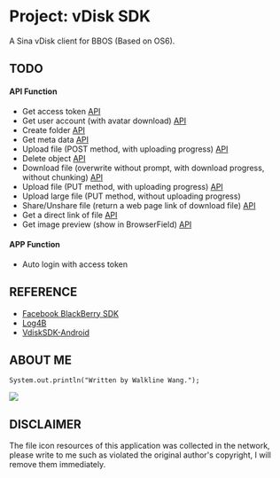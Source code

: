 Project: vDisk SDK
=======
A Sina vDisk client for BBOS (Based on OS6).

## TODO ##
#### API Function ####
- Get access token [API](http://vdisk.weibo.com/developers/index.php?module=api&action=apidoc#access_token)
- Get user account (with avatar download) [API](http://vdisk.weibo.com/developers/index.php?module=api&action=apidoc#account_info)
- Create folder [API](http://vdisk.weibo.com/developers/index.php?module=api&action=apidoc#create_folder)
- Get meta data [API](http://vdisk.weibo.com/developers/index.php?module=api&action=apidoc#metadata)
- Upload file (POST method, with uploading progress) [API](http://vdisk.weibo.com/developers/index.php?module=api&action=apidoc#files_post)
- Delete object [API](http://vdisk.weibo.com/developers/index.php?module=api&action=apidoc#delete)
- Download file (overwrite without prompt, with download progress, without chunking) [API](http://vdisk.weibo.com/developers/index.php?module=api&action=apidoc#files_get)
- Upload file (PUT method, with uploading progress) [API](http://vdisk.weibo.com/developers/index.php?module=api&action=apidoc#files_put)
- Upload large file (PUT method, without uploading progress)
- Share/Unshare file (return a web page link of download file) [API](http://vdisk.weibo.com/developers/index.php?module=api&action=apidoc#shares)
- Get a direct link of file [API](http://vdisk.weibo.com/developers/index.php?module=api&action=apidoc#media)
- Get image preview (show in BrowserField) [API](http://vdisk.weibo.com/developers/index.php?module=api&action=apidoc#thumbnails)

#### APP Function ####
- Auto login with access token

## REFERENCE ##
- [Facebook BlackBerry SDK](http://sourceforge.net/projects/facebook-bb-sdk)
- [Log4B](http://sourceforge.net/projects/log4b)
- [VdiskSDK-Android](https://github.com/CloudSide/VdiskSDK-Android)

## ABOUT ME ##
	System.out.println("Written by Walkline Wang.");
[![](http://service.t.sina.com.cn/widget/qmd/2169226201/5c007fea/10.png)](http://weibo.com/316828880)

## DISCLAIMER ##
The file icon resources of this application was collected in the network, 
please write to me such as violated the original author's copyright, I will 
remove them immediately.